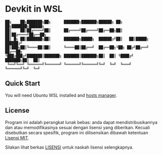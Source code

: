 # Devkit in WSL

```
██╗    ██╗███████╗██╗      ███████╗███████╗██████╗ ██╗   ██╗███████╗██████╗
██║    ██║██╔════╝██║      ██╔════╝██╔════╝██╔══██╗██║   ██║██╔════╝██╔══██╗
██║ █╗ ██║███████╗██║      ███████╗█████╗  ██████╔╝██║   ██║█████╗  ██████╔╝
██║███╗██║╚════██║██║      ╚════██║██╔══╝  ██╔══██╗╚██╗ ██╔╝██╔══╝  ██╔══██╗
╚███╔███╔╝███████║███████╗ ███████║███████╗██║  ██║ ╚████╔╝ ███████╗██║  ██║
 ╚══╝╚══╝ ╚══════╝╚══════╝ ╚══════╝╚══════╝╚═╝  ╚═╝  ╚═══╝  ╚══════╝╚═╝  ╚═╝
```

## Quick Start

You will need Ubuntu WSL installed and [hosts manager](http://www.abelhadigital.com/hostsman/).

## License

Program ini adalah perangkat lunak bebas: anda dapat mendistribusikannya dan atau memodifikasinya
sesuai dengan lisensi yang diberikan. Kecuali disebutkan secara spesifik, program ini dilisensikan
dibawah ketentuan [Lisensi MIT](https://choosealicense.com/licenses/mit/).

Silakan lihat berkas [LISENSI](./LICENSE) untuk naskah lisensi selengkapnya.
